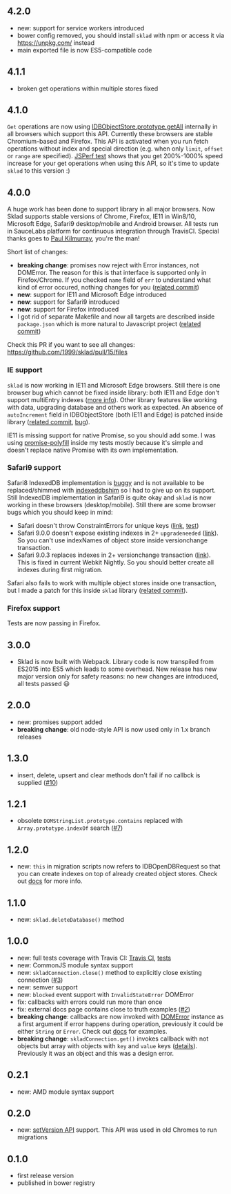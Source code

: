 ## 4.2.0

 * new: support for service workers introduced
 * bower config removed, you should install `sklad` with npm or access it via https://unpkg.com/ instead
 * main exported file is now ES5-compatible code

## 4.1.1

 * broken get operations within multiple stores fixed

## 4.1.0

`Get` operations are now using [IDBObjectStore.prototype.getAll](https://developer.mozilla.org/en-US/docs/Web/API/IDBObjectStore/getAll) internally in all browsers which support this API. Currently these browsers are stable Chromium-based and Firefox. This API is activated when you run fetch operations without index and special direction (e.g. when only `limit`, `offset` or `range` are specified). [JSPerf test](http://jsperf.com/idb-idbcursor-vs-idbobjectstore-getall-ops/3) shows that you get 200%-1000% speed increase for your get operations when using this API, so it's time to update `sklad` to this version :)

## 4.0.0

A huge work has been done to support library in all major browsers. Now Sklad supports stable versions of Chrome, Firefox, IE11 in Win8/10, Microsoft Edge, Safari9 desktop/mobile and Android browser. All tests run in SauceLabs platform for continuous integration through TravisCI. Special thanks goes to [Paul Kilmurray](https://github.com/kilbot), you're the man!

Short list of changes:

* **breaking change**: promises now reject with Error instances, not DOMError. The reason for this is that interface is supported only in Firefox/Chrome. If you checked `name` field of `err` to understand what kind of error occured, nothing changes for you ([related commit](https://github.com/1999/sklad/commit/5ddd46ae53bb81dfe880f3f77d84751ee566837e))
* **new**: support for IE11 and Microsoft Edge introduced
* **new**: support for Safari9 introduced
* **new**: support for Firefox introduced
* I got rid of separate Makefile and now all targets are described inside `package.json` which is more natural to Javascript project ([related commit](https://github.com/1999/sklad/commit/cc30b51b40f978623648a01e7cd3d27862127adc))

Check this PR if you want to see all changes: https://github.com/1999/sklad/pull/15/files

### IE support
`sklad` is now working in IE11 and Microsoft Edge browsers. Still there is one browser bug which cannot be fixed inside library: both IE11 and Edge don't support multiEntry indexes ([more info](https://dev.windows.com/en-us/microsoft-edge/platform/status/indexeddbarraysandmultientrysupport)). Other library features like working with data, upgrading database and others work as expected. An absence of `autoIncrement` field in IDBObjectStore (both IE11 and Edge) is patched inside library ([related commit](https://github.com/1999/sklad/commit/91c6259cde40df213e324d4143007e0f521b4fef), [bug](https://connect.microsoft.com/IE/Feedback/Details/772726)).

IE11 is missing support for native Promise, so you should add some. I was using [promise-polyfill](https://www.npmjs.com/package/promise-polyfill) inside my tests mostly because it's simple and doesn't replace native Promise with its own implementation.

### Safari9 support
Safari8 IndexedDB implementation is [buggy](https://github.com/dfahlander/Dexie.js/wiki/IndexedDB-on-Safari) and is not available to be replaced/shimmed with [indexeddbshim](https://www.npmjs.com/package/indexeddbshim) so I had to give up on its support. Still IndexedDB implementation in Safari9 is quite okay and `sklad` is now working in these browsers (desktop/mobile). Still there are some browser bugs which you should keep in mind:

 * Safari doesn't throw ConstraintErrors for unique keys ([link](https://bugs.webkit.org/show_bug.cgi?id=149107), [test](https://github.com/1999/sklad/blob/4c441ecff0fb47d0933c3a6a388dbfce7e2c4bbd/tests/insert.js#L55))
 * Safari 9.0.0 doesn't expose existing indexes in 2+ `upgradeneeded` ([link](https://bugs.webkit.org/show_bug.cgi?id=155045)). So you can't use indexNames of object store inside versionchange transaction.
 * Safari 9.0.3 replaces indexes in 2+ versionchange transaction ([link](http://jsbin.com/duribuvece/edit?js,console)). This is fixed in current Webkit Nightly. So you should better create all indexes during first migration.

Safari also fails to work with multiple object stores inside one transaction, but I made a patch for this inside `sklad` library ([related commit](https://github.com/1999/sklad/commit/41b61173b0c55f6b15791f59034a616e238793de)).

### Firefox support
Tests are now passing in Firefox.

## 3.0.0

 * Sklad is now built with Webpack. Library code is now transpiled from ES2015 into ES5 which leads to some overhead. New release has new major version only for safety reasons: no new changes are introduced, all tests passed :smiley:

## 2.0.0

 * new: promises support added
 * **breaking change**: old node-style API is now used only in 1.x branch releases

## 1.3.0

 * insert, delete, upsert and clear methods don't fail if no callbck is supplied ([#10](https://github.com/1999/sklad/issues/10))

## 1.2.1

 * obsolete `DOMStringList.prototype.contains` replaced with `Array.prototype.indexOf` search ([#7](https://github.com/1999/sklad/issues/7))

## 1.2.0

 * new: `this` in migration scripts now refers to IDBOpenDBRequest so that you can create indexes on top of already created object stores. Check out [docs](https://github.com/1999/sklad/blob/master/docs/README_sklad_open.md) for more info.

## 1.1.0

 * new: `sklad.deleteDatabase()` method

## 1.0.0

 * new: full tests coverage with Travis CI: [Travis CI](https://travis-ci.org/1999/sklad), [tests](https://github.com/1999/sklad/tree/master/tests)
 * new: CommonJS module syntax support
 * new: `skladConnection.close()` method to explicitly close existing connection ([#3](https://github.com/1999/sklad/issues/3))
 * new: semver support
 * new: `blocked` event support with `InvalidStateError` DOMError
 * fix: callbacks with errors could run more than once
 * fix: external docs page contains close to truth examples ([#2](https://github.com/1999/sklad/issues/2))
 * **breaking change**: callbacks are now invoked with [DOMError](https://developer.mozilla.org/en/docs/Web/API/DOMError) instance as a first argument if error happens during operation, previously it could be either `String` or `Error`. Check out [docs](https://github.com/1999/sklad/tree/master/docs) for examples.
 * **breaking change**: `skladConnection.get()` invokes callback with not objects but array with objects with `key` and `value` keys ([details](https://github.com/1999/sklad/blob/master/docs/README_skladConnection_get.md)). Previously it was an object and this was a design error.

## 0.2.1

 * new: AMD module syntax support

## 0.2.0

 * new: [setVersion API](https://developer.mozilla.org/en-US/docs/Web/API/IDBVersionChangeRequest.setVersion) support. This API was used in old Chromes to run migrations

## 0.1.0

 * first release version
 * published in bower registry
